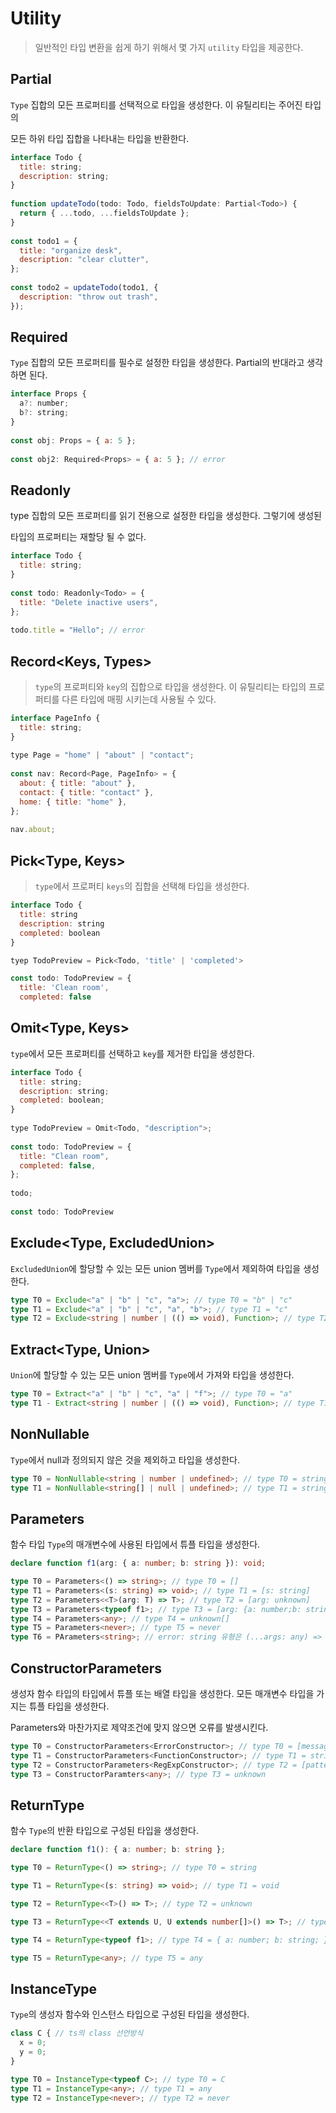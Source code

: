 # Utility
> 일반적인 타입 변환을 쉽게 하기 위해서 몇 가지 `utility` 타입을 제공한다.

## Partial<Type>
`Type` 집합의 모든 프로퍼티를 선택적으로 타입을 생성한다. 이 유틸리티는 주어진 타입의 

모든 하위 타입 집합을 나타내는 타입을 반환한다.
```js
interface Todo {
  title: string;
  description: string;
}
 
function updateTodo(todo: Todo, fieldsToUpdate: Partial<Todo>) {
  return { ...todo, ...fieldsToUpdate };
}
 
const todo1 = {
  title: "organize desk",
  description: "clear clutter",
};
 
const todo2 = updateTodo(todo1, {
  description: "throw out trash",
});
```

## Required<Type>
`Type` 집합의 모든 프로퍼티를 필수로 설정한 타입을 생성한다. Partial<Type>의 반대라고 생각하면 된다.
```js
interface Props {
  a?: number;
  b?: string;
}
 
const obj: Props = { a: 5 };
 
const obj2: Required<Props> = { a: 5 }; // error
```

## Readonly<Type>
type 집합의 모든 프로퍼티를 읽기 전용으로 설정한 타입을 생성한다. 그렇기에 생성된 

타입의 프로퍼티는 재할당 될 수 없다.
```js
interface Todo {
  title: string;
}
 
const todo: Readonly<Todo> = {
  title: "Delete inactive users",
};
 
todo.title = "Hello"; // error
```

## Record<Keys, Types>
> `type`의 프로퍼티와 `key`의 집합으로 타입을 생성한다. 이 유틸리티는 타입의 프로퍼티를 다른 타입에
> 매핑 시키는데 사용될 수 있다.
```js
interface PageInfo {
  title: string;
}
 
type Page = "home" | "about" | "contact";
 
const nav: Record<Page, PageInfo> = {
  about: { title: "about" },
  contact: { title: "contact" },
  home: { title: "home" },
};
 
nav.about;
```

## Pick<Type, Keys>
> `type`에서 프로퍼티 `keys`의 집합을 선택해 타입을 생성한다.
```js
interface Todo {
  title: string
  description: string
  completed: boolean
}

tyep TodoPreview = Pick<Todo, 'title' | 'completed'>

const todo: TodoPreview = {
  title: 'Clean room',
  completed: false
```

## Omit<Type, Keys>
`type`에서 모든 프로퍼티를 선택하고 `key`를 제거한 타입을 생성한다.
```js
interface Todo {
  title: string;
  description: string;
  completed: boolean;
}
 
type TodoPreview = Omit<Todo, "description">;
 
const todo: TodoPreview = {
  title: "Clean room",
  completed: false,
};
 
todo;
 
const todo: TodoPreview
```

## Exclude<Type, ExcludedUnion>
`ExcludedUnion`에 할당할 수 있는 모든 union 멤버를 `Type`에서 제외하여 타입을 생성한다.
```ts
type T0 = Exclude<"a" | "b" | "c", "a">; // type T0 = "b" | "c"
type T1 = Exclude<"a" | "b" | "c", "a", "b">; // type T1 = "c"
type T2 = Exclude<string | number | (() => void), Function>; // type T2 = string| number
```

## Extract<Type, Union>
`Union`에 할당할 수 있는 모든 union 멤버를 `Type`에서 가져와 타입을 생성한다.
```ts
type T0 = Extract<"a" | "b" | "c", "a" | "f">; // type T0 = "a"
type T1 - Extract<string | number | (() => void), Function>; // type T1 = () => void
```

## NonNullable<Type>
`Type`에서 null과 정의되지 않은 것을 제외하고 타입을 생성한다.
```ts
type T0 = NonNullable<string | number | undefined>; // type T0 = string | number
type T1 = NonNullable<string[] | null | undefined>; // type T1 = string[]
```

## Parameters<Type>
함수 타입 `Type`의 매개변수에 사용된 타입에서 튜플 타입을 생성한다.
```ts
declare function f1(arg: { a: number; b: string }): void;

type T0 = Parameters<() => string>; // type T0 = []
type T1 = Parameters<(s: string) => void>; // type T1 = [s: string]
type T2 = Parameters<<T>(arg: T) => T>; // type T2 = [arg: unknown]
type T3 = Parameters<typeof f1>; // type T3 = [arg: {a: number;b: string;}]
type T4 = Parameters<any>; // type T4 = unknown[]
type T5 = Parameters<never>; // type T5 = never
type T6 = PArameters<string>; // error: string 유형은 (...args: any) => any의 제약조건을 충족하지 않습니다. type T6 = never;
```

## ConstructorParameters<Type>
생성자 함수 타입의 타입에서 튜플 또는 배열 타입을 생성한다. 모든 매개변수 타입을 가지는 튜플 타입을 생성한다.

Parameters와 마찬가지로 제약조건에 맞지 않으면 오류를 발생시킨다.
```ts
type T0 = ConstructorParameters<ErrorConstructor>; // type T0 = [message?: string]
type T1 = ConstructorParameters<FunctionConstructor>; // type T1 = string[]
type T2 = ConstructorParameters<RegExpConstructor>; // type T2 = [pattern: string | RegExp, flags?: string]
type T3 = ConstructorParamters<any>; // type T3 = unknown
```

## ReturnType<Type>
함수 `Type`의 반환 타입으로 구성된 타입을 생성한다.
```ts
declare function f1(): { a: number; b: string };

type T0 = ReturnType<() => string>; // type T0 = string

type T1 = ReturnType<(s: string) => void>; // type T1 = void

type T2 = ReturnType<<T>() => T>; // type T2 = unknown

type T3 = ReturnType<<T extends U, U extends number[]>() => T>; // type T3 = number[]

type T4 = ReturnType<typeof f1>; // type T4 = { a: number; b: string; }

type T5 = ReturnType<any>; // type T5 = any
```

## InstanceType<Type>
`Type`의 생성자 함수와 인스턴스 타입으로 구성된 타입을 생성한다.
```ts
class C { // ts의 class 선언방식
  x = 0;
  y = 0;
}

type T0 = InstanceType<typeof C>; // type T0 = C
type T1 = InstanceType<any>; // type T1 = any
type T2 = InstanceType<never>; // type T2 = never
```

